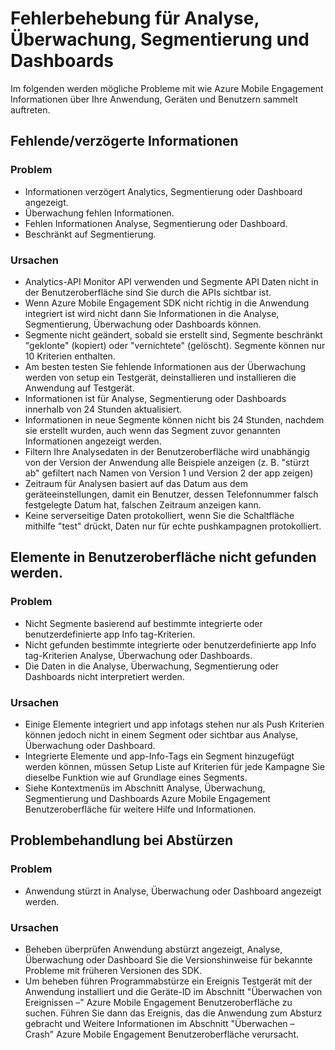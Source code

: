 <properties 
   pageTitle="Azure Mobile Engagement Fehlerbehebung - Analysen" 
   description="Problembehandlung bei der Analyse, Überwachung, Segmentierung und Dashboard in Azure Mobile Engagement" 
   services="mobile-engagement" 
   documentationCenter="" 
   authors="piyushjo" 
   manager="dwrede" 
   editor=""/>

<tags
   ms.service="mobile-engagement"
   ms.devlang="na"
   ms.topic="article"
   ms.tgt_pltfrm="mobile-multiple"
   ms.workload="mobile" 
   ms.date="08/19/2016"
   ms.author="piyushjo"/>

# <a name="troubleshooting-guide-for-analytics-monitoring-segmentation-and-dashboard-issues"></a>Fehlerbehebung für Analyse, Überwachung, Segmentierung und Dashboards

Im folgenden werden mögliche Probleme mit wie Azure Mobile Engagement Informationen über Ihre Anwendung, Geräten und Benutzern sammelt auftreten.

## <a name="missingdelayed-information"></a>Fehlende/verzögerte Informationen

### <a name="issue"></a>Problem
- Informationen verzögert Analytics, Segmentierung oder Dashboard angezeigt.
- Überwachung fehlen Informationen.
- Fehlen Informationen Analyse, Segmentierung oder Dashboard.
- Beschränkt auf Segmentierung.

### <a name="causes"></a>Ursachen

- Analytics-API Monitor API verwenden und Segmente API Daten nicht in der Benutzeroberfläche sind Sie durch die APIs sichtbar ist.
- Wenn Azure Mobile Engagement SDK nicht richtig in die Anwendung integriert ist wird nicht dann Sie Informationen in die Analyse, Segmentierung, Überwachung oder Dashboards können.
- Segmente nicht geändert, sobald sie erstellt sind, Segmente beschränkt "geklonte" (kopiert) oder "vernichtete" (gelöscht). Segmente können nur 10 Kriterien enthalten.
- Am besten testen Sie fehlende Informationen aus der Überwachung werden von setup ein Testgerät, deinstallieren und installieren die Anwendung auf Testgerät.
- Informationen ist für Analyse, Segmentierung oder Dashboards innerhalb von 24 Stunden aktualisiert.
- Informationen in neue Segmente können nicht bis 24 Stunden, nachdem sie erstellt wurden, auch wenn das Segment zuvor genannten Informationen angezeigt werden.
- Filtern Ihre Analysedaten in der Benutzeroberfläche wird unabhängig von der Version der Anwendung alle Beispiele anzeigen (z. B. "stürzt ab" gefiltert nach Namen von Version 1 und Version 2 der app zeigen)
- Zeitraum für Analysen basiert auf das Datum aus dem geräteeinstellungen, damit ein Benutzer, dessen Telefonnummer falsch festgelegte Datum hat, falschen Zeitraum anzeigen kann.
- Keine serverseitige Daten protokolliert, wenn Sie die Schaltfläche mithilfe "test" drückt, Daten nur für echte pushkampagnen protokolliert.

## <a name="cant-locate-items-in-ui"></a>Elemente in Benutzeroberfläche nicht gefunden werden.

### <a name="issue"></a>Problem
- Nicht Segmente basierend auf bestimmte integrierte oder benutzerdefinierte app Info tag-Kriterien.
- Nicht gefunden bestimmte integrierte oder benutzerdefinierte app Info tag-Kriterien Analyse, Überwachung oder Dashboards.
- Die Daten in die Analyse, Überwachung, Segmentierung oder Dashboards nicht interpretiert werden.

### <a name="causes"></a>Ursachen

- Einige Elemente integriert und app infotags stehen nur als Push Kriterien können jedoch nicht in einem Segment oder sichtbar aus Analyse, Überwachung oder Dashboard. 
- Integrierte Elemente und app-Info-Tags ein Segment hinzugefügt werden können, müssen Setup Liste auf Kriterien für jede Kampagne Sie dieselbe Funktion wie auf Grundlage eines Segments.
- Siehe Kontextmenüs im Abschnitt Analyse, Überwachung, Segmentierung und Dashboards Azure Mobile Engagement Benutzeroberfläche für weitere Hilfe und Informationen.

## <a name="crash-troubleshooting"></a>Problembehandlung bei Abstürzen

### <a name="issue"></a>Problem
- Anwendung stürzt in Analyse, Überwachung oder Dashboard angezeigt werden.

### <a name="causes"></a>Ursachen

- Beheben überprüfen Anwendung abstürzt angezeigt, Analyse, Überwachung oder Dashboard Sie die Versionshinweise für bekannte Probleme mit früheren Versionen des SDK.
- Um beheben führen Programmabstürze ein Ereignis Testgerät mit der Anwendung installiert und die Geräte-ID im Abschnitt "Überwachen von Ereignissen –" Azure Mobile Engagement Benutzeroberfläche zu suchen. Führen Sie dann das Ereignis, das die Anwendung zum Absturz gebracht und Weitere Informationen im Abschnitt "Überwachen – Crash" Azure Mobile Engagement Benutzeroberfläche verursacht. 

 

